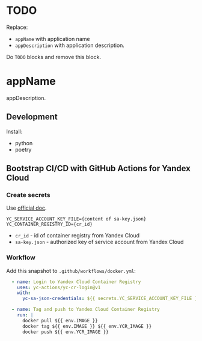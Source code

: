 # TODO

Replace:

- `appName` with application name
- `appDescription` with application description.

Do `TODO` blocks and remove this block.

# appName

appDescription.

## Development

[//]: # (TODO: add links)

Install:

- python
- poetry

## Bootstrap CI/CD with GitHub Actions for Yandex Cloud

### Create secrets

Use [official doc](https://docs.github.com/ru/actions/security-guides/using-secrets-in-github-actions#creating-secrets-for-a-repository).

```properties
YC_SERVICE_ACCOUNT_KEY_FILE={content of sa-key.json}
YC_CONTAINER_REGISTRY_ID={cr_id}
```

- `cr_id` - id of container registry from Yandex Cloud
- `sa-key.json` - authorized key of service account from Yandex Cloud

### Workflow

Add this snapshot to `.github/workflows/docker.yml`:

```yaml
  - name: Login to Yandex Cloud Container Registry
    uses: yc-actions/yc-cr-login@v1
    with:
      yc-sa-json-credentials: ${{ secrets.YC_SERVICE_ACCOUNT_KEY_FILE }}

  - name: Tag and push to Yandex Cloud Container Registry
    run: |
      docker pull ${{ env.IMAGE }}
      docker tag ${{ env.IMAGE }} ${{ env.YCR_IMAGE }}
      docker push ${{ env.YCR_IMAGE }}
```

